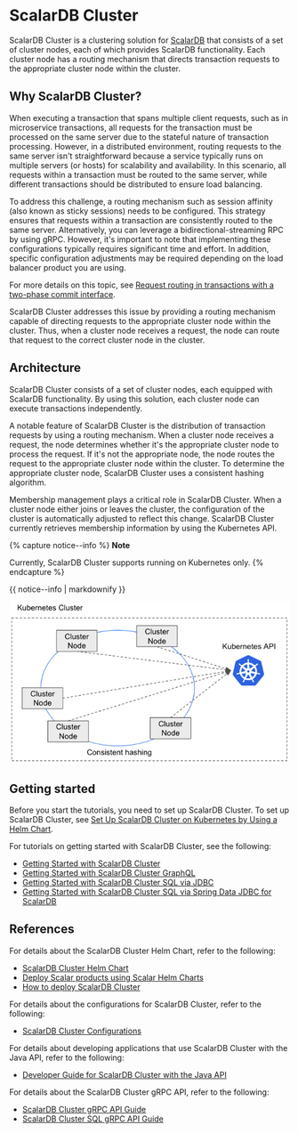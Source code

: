 # ScalarDB Cluster

ScalarDB Cluster is a clustering solution for [ScalarDB](https://github.com/scalar-labs/scalardb) that consists of a set of cluster nodes, each of which provides ScalarDB functionality. Each cluster node has a routing mechanism that directs transaction requests to the appropriate cluster node within the cluster.

## Why ScalarDB Cluster?

When executing a transaction that spans multiple client requests, such as in microservice transactions, all requests for the transaction must be processed on the same server due to the stateful nature of transaction processing. However, in a distributed environment, routing requests to the same server isn't straightforward because a service typically runs on multiple servers (or hosts) for scalability and availability. In this scenario, all requests within a transaction must be routed to the same server, while different transactions should be distributed to ensure load balancing.

To address this challenge, a routing mechanism such as session affinity (also known as sticky sessions) needs to be configured. This strategy ensures that requests within a transaction are consistently routed to the same server. Alternatively, you can leverage a bidirectional-streaming RPC by using gRPC. However, it's important to note that implementing these configurations typically requires significant time and effort. In addition, specific configuration adjustments may be required depending on the load balancer product you are using.

For more details on this topic, see [Request routing in transactions with a two-phase commit interface](https://github.com/scalar-labs/scalardb/blob/master/docs/two-phase-commit-transactions.md#request-routing-in-transactions-with-a-two-phase-commit-interface).

ScalarDB Cluster addresses this issue by providing a routing mechanism capable of directing requests to the appropriate cluster node within the cluster. Thus, when a cluster node receives a request, the node can route that request to the correct cluster node in the cluster.

## Architecture

ScalarDB Cluster consists of a set of cluster nodes, each equipped with ScalarDB functionality. By using this solution, each cluster node can execute transactions independently.

A notable feature of ScalarDB Cluster is the distribution of transaction requests by using a routing mechanism. When a cluster node receives a request, the node determines whether it's the appropriate cluster node to process the request. If it's not the appropriate node, the node routes the request to the appropriate cluster node within the cluster. To determine the appropriate cluster node, ScalarDB Cluster uses a consistent hashing algorithm.

Membership management plays a critical role in ScalarDB Cluster. When a cluster node either joins or leaves the cluster, the configuration of the cluster is automatically adjusted to reflect this change. ScalarDB Cluster currently retrieves membership information by using the Kubernetes API.

{% capture notice--info %}
**Note**

Currently, ScalarDB Cluster supports running on Kubernetes only.
{% endcapture %}

<div class="notice--info">{{ notice--info | markdownify }}</div>

![ScalarDB Cluster architecture](images/scalardb-cluster-architecture.png)

## Getting started

Before you start the tutorials, you need to set up ScalarDB Cluster. To set up ScalarDB Cluster, see [Set Up ScalarDB Cluster on Kubernetes by Using a Helm Chart](setup-scalardb-cluster-on-kubernetes-by-using-helm-chart.md).

For tutorials on getting started with ScalarDB Cluster, see the following:

* [Getting Started with ScalarDB Cluster](getting-started-with-scalardb-cluster.md)
* [Getting Started with ScalarDB Cluster GraphQL](getting-started-with-scalardb-cluster-graphql.md)
* [Getting Started with ScalarDB Cluster SQL via JDBC](getting-started-with-scalardb-cluster-sql-jdbc.md)
* [Getting Started with ScalarDB Cluster SQL via Spring Data JDBC for ScalarDB](getting-started-with-scalardb-cluster-sql-spring-data-jdbc.md)

## References

For details about the ScalarDB Cluster Helm Chart, refer to the following:

* [ScalarDB Cluster Helm Chart](https://github.com/scalar-labs/helm-charts/tree/main/charts/scalardb-cluster)
* [Deploy Scalar products using Scalar Helm Charts](https://github.com/scalar-labs/helm-charts/blob/main/docs/how-to-deploy-scalar-products.md)
* [How to deploy ScalarDB Cluster](https://github.com/scalar-labs/helm-charts/blob/main/docs/how-to-deploy-scalardb-cluster.md)

For details about the configurations for ScalarDB Cluster, refer to the following:

* [ScalarDB Cluster Configurations](scalardb-cluster-configurations.md)

For details about developing applications that use ScalarDB Cluster with the Java API, refer to the following:

* [Developer Guide for ScalarDB Cluster with the Java API](developer-guide-for-scalardb-cluster-with-java-api.md)

For details about the ScalarDB Cluster gRPC API, refer to the following:

* [ScalarDB Cluster gRPC API Guide](scalardb-cluster-grpc-api-guide.md)
* [ScalarDB Cluster SQL gRPC API Guide](scalardb-cluster-sql-grpc-api-guide.md)
